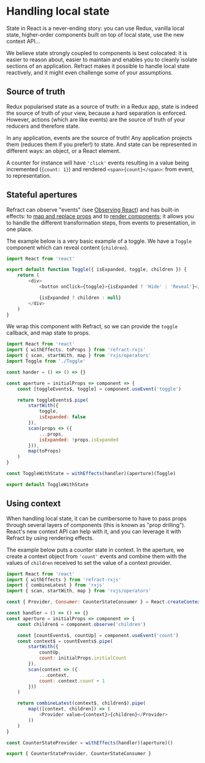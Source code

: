 # Handling local state

State in React is a never-ending story: you can use Redux, vanilla local state, higher-order components built on top of local state, use the new context API...

We believe state strongly coupled to components is best colocated: it is easier to reason about, easier to maintain and enables you to cleanly isolate sections of an application. Refract makes it possible to handle local state reactively, and it might even challenge some of your assumptions.

## Source of truth

Redux popularised state as a source of truth: in a Redux app, state is indeed the source of truth of your view, because a hard separation is enforced. However, actions (which are like events) are the source of truth of your reducers and therefore state.

In any application, events are the source of truth! Any application projects them (reduces them if you prefer!) to state. And state can be represented in different ways: an object, or a React element.

A counter for instance will have `'click'` events resulting in a value being incremented (`{count: 1}`) and rendered `<span>{count}</span>`: from event, to representation.

## Stateful apertures

Refract can observe "events" (see [Observing React](../usage/observing-react.md)) and has built-in effects: to [map and replace props](../usage/pushing-to-props.md) and to [render components](../usage/rendering-components.md); it allows you to handle the different transformation steps, from events to presentation, in one place.

The example below is a very basic example of a toggle. We have a `Toggle` component which can reveal content (`children`).

```js
import React from 'react'

export default function Toggle({ isExpanded, toggle, children }) {
    return (
        <div>
            <button onClick={toggle}>{isExpanded ? 'Hide' : 'Reveal'}</button>

            {isExpanded ? children : null}
        </div>
    )
}
```

We wrap this component with Refract, so we can provide the `toggle` callback, and map state to props.

```js
import React from 'react'
import { withEffects, toProps } from 'refract-rxjs'
import { scan, startWith, map } from 'rxjs/operators'
import Toggle from './Toggle'

const hander = () => () => {}

const aperture = initialProps => component => {
    const [toggleEvents$, toggle] = component.useEvent('toggle')

    return toggleEvents$.pipe(
        startWith({
            toggle,
            isExpanded: false
        }),
        scan(props => ({
            ...props,
            isExpanded: !props.isExpanded
        })),
        map(toProps)
    )
}

const ToggleWithState = withEffects(handler)(aperture)(Toggle)

export default ToggleWithState
```

## Using context

When handling local state, it can be cumbersome to have to pass props through several layers of components (this is known as "prop drilling"). React's new context API can help with it, and you can leverage it with Refract by using rendering effects.

The example below puts a counter state in context. In the aperture, we create a context object from `'count'` events and combine them with the values of `children` received to set the value of a context provider.

```js
import React from 'react'
import { withEffects } from 'refract-rxjs'
import { combineLatest } from 'rxjs'
import { scan, startWith, map } from 'rxjs/operators'

const { Provider, Consumer: CounterStateConsumer } = React.createContext({})

const handler = () => () => {}
const aperture = initialProps => component => {
    const children$ = component.observe('children')

    const [countEvents$, countUp] = component.useEvent('count')
    const context$ = countEvents$.pipe(
        startWith({
            countUp,
            count: initialProps.initialCount
        }),
        scan(context => ({
            ...context,
            count: context.count + 1
        }))
    )

    return combineLatest(context$, children$).pipe(
        map(([context, children]) => (
            <Provider value={context}>{children}</Provider>
        ))
    )
}

const CounterStateProvider = withEffects(handler)(aperture)()

export { CounterStateProvider, CounterStateConsumer }
```
